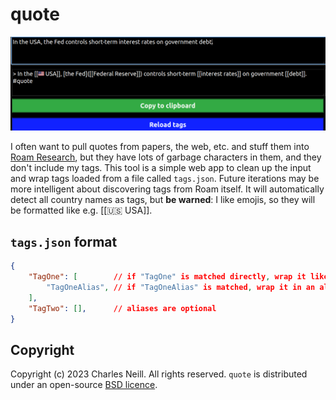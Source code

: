 # quote

![Screenshot of the application](./screenshot.png)

I often want to pull quotes from papers, the web, etc. and stuff them into [Roam Research][roam], but they have lots of garbage
characters in them, and they don't include my tags. This tool is a simple web app to clean up the input and wrap tags loaded
from a file called `tags.json`. Future iterations may be more intelligent about discovering tags from Roam itself. It will
automatically detect all country names as tags, but **be warned**: I like emojis, so they will be formatted like e.g.
[[:us: USA]].

## `tags.json` format

```json
{
    "TagOne": [        // if "TagOne" is matched directly, wrap it like [[TagOne]]
        "TagOneAlias", // if "TagOneAlias" is matched, wrap it in an alias like [TagOneAlias]([[TagOne]])
    ],
    "TagTwo": [],      // aliases are optional
}
```

## Copyright

Copyright (c) 2023 Charles Neill. All rights reserved. `quote` is distributed under an open-source [BSD licence][license].

[license]: ./LICENSE
[roam]: https://roamresarch.com/
